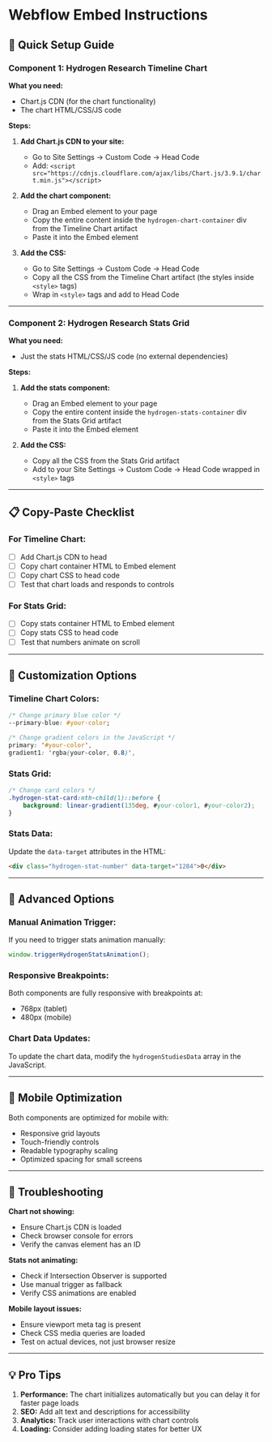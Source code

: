 # Webflow Embed Instructions

## 🚀 Quick Setup Guide

### Component 1: Hydrogen Research Timeline Chart

**What you need:**
- Chart.js CDN (for the chart functionality)
- The chart HTML/CSS/JS code

**Steps:**
1. **Add Chart.js CDN to your site:**
   - Go to Site Settings → Custom Code → Head Code
   - Add: `<script src="https://cdnjs.cloudflare.com/ajax/libs/Chart.js/3.9.1/chart.min.js"></script>`

2. **Add the chart component:**
   - Drag an Embed element to your page
   - Copy the entire content inside the `hydrogen-chart-container` div from the Timeline Chart artifact
   - Paste it into the Embed element

3. **Add the CSS:**
   - Go to Site Settings → Custom Code → Head Code
   - Copy all the CSS from the Timeline Chart artifact (the styles inside `<style>` tags)
   - Wrap in `<style>` tags and add to Head Code

---

### Component 2: Hydrogen Research Stats Grid

**What you need:**
- Just the stats HTML/CSS/JS code (no external dependencies)

**Steps:**
1. **Add the stats component:**
   - Drag an Embed element to your page
   - Copy the entire content inside the `hydrogen-stats-container` div from the Stats Grid artifact
   - Paste it into the Embed element

2. **Add the CSS:**
   - Copy all the CSS from the Stats Grid artifact
   - Add to your Site Settings → Custom Code → Head Code wrapped in `<style>` tags

---

## 📋 Copy-Paste Checklist

### For Timeline Chart:
- [ ] Add Chart.js CDN to head
- [ ] Copy chart container HTML to Embed element  
- [ ] Copy chart CSS to head code
- [ ] Test that chart loads and responds to controls

### For Stats Grid:
- [ ] Copy stats container HTML to Embed element
- [ ] Copy stats CSS to head code  
- [ ] Test that numbers animate on scroll

---

## 🎨 Customization Options

### Timeline Chart Colors:
```css
/* Change primary blue color */
--primary-blue: #your-color;

/* Change gradient colors in the JavaScript */
primary: '#your-color',
gradient1: 'rgba(your-color, 0.8)',
```

### Stats Grid:
```css
/* Change card colors */
.hydrogen-stat-card:nth-child(1)::before {
    background: linear-gradient(135deg, #your-color1, #your-color2);
}
```

### Stats Data:
Update the `data-target` attributes in the HTML:
```html
<div class="hydrogen-stat-number" data-target="1284">0</div>
```

---

## 🔧 Advanced Options

### Manual Animation Trigger:
If you need to trigger stats animation manually:
```javascript
window.triggerHydrogenStatsAnimation();
```

### Responsive Breakpoints:
Both components are fully responsive with breakpoints at:
- 768px (tablet)
- 480px (mobile)

### Chart Data Updates:
To update the chart data, modify the `hydrogenStudiesData` array in the JavaScript.

---

## 📱 Mobile Optimization

Both components are optimized for mobile with:
- Responsive grid layouts
- Touch-friendly controls
- Readable typography scaling
- Optimized spacing for small screens

---

## 🐛 Troubleshooting

**Chart not showing:**
- Ensure Chart.js CDN is loaded
- Check browser console for errors
- Verify the canvas element has an ID

**Stats not animating:**
- Check if Intersection Observer is supported
- Use manual trigger as fallback
- Verify CSS animations are enabled

**Mobile layout issues:**
- Ensure viewport meta tag is present
- Check CSS media queries are loaded
- Test on actual devices, not just browser resize

---

## 💡 Pro Tips

1. **Performance:** The chart initializes automatically but you can delay it for faster page loads
2. **SEO:** Add alt text and descriptions for accessibility
3. **Analytics:** Track user interactions with chart controls
4. **Loading:** Consider adding loading states for better UX